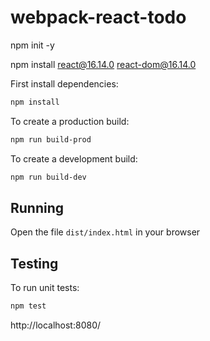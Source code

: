 # webpack-react-todo

npm init -y

npm install react@16.14.0 react-dom@16.14.0

First install dependencies:

```sh
npm install
```

To create a production build:

```sh
npm run build-prod
```

To create a development build:

```sh
npm run build-dev
```

## Running

Open the file `dist/index.html` in your browser

## Testing

To run unit tests:

```sh
npm test
```

http://localhost:8080/

